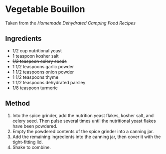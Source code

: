 # Vegetable Bouillon

Taken from the *Homemade Dehydrated Camping Food Recipes*

## Ingredients

* 1/2 cup nutritional yeast
* 1 teaspoon kosher salt
* ~~1/2 teaspoon celery seeds~~
* 1 1/2 teaspoons garlic powder
* 1 1/2 teaspoons onion powder
* 1 1/2 teaspoons thyme
* 1 1/2 teaspoons dehydrated parsley
* 1/8 teaspoon turmeric

## Method

1. Into the spice grinder, add the nutrition yeast flakes, kosher salt, and celery seed. Then pulse several times until the nutritional yeast flakes have been powdered.
2. Empty the powdered contents of the spice grinder into a canning jar.
3. Add the remaining ingredients into the canning jar, then cover it with the tight-fitting lid.
4. Shake to combine.
